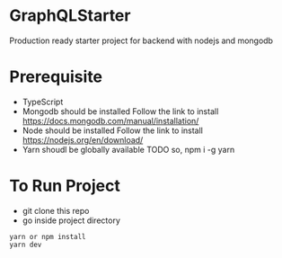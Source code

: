 # GraphQLStarter
Production ready starter project for backend with nodejs and mongodb

# Prerequisite

- TypeScript
- Mongodb should be installed
  Follow the link to install https://docs.mongodb.com/manual/installation/
- Node should be installed
  Follow the link to install https://nodejs.org/en/download/
- Yarn shoudl be globally available
  TODO so, npm i -g yarn

# To Run Project
- git clone this repo
- go inside project directory
```
yarn or npm install
yarn dev
```
